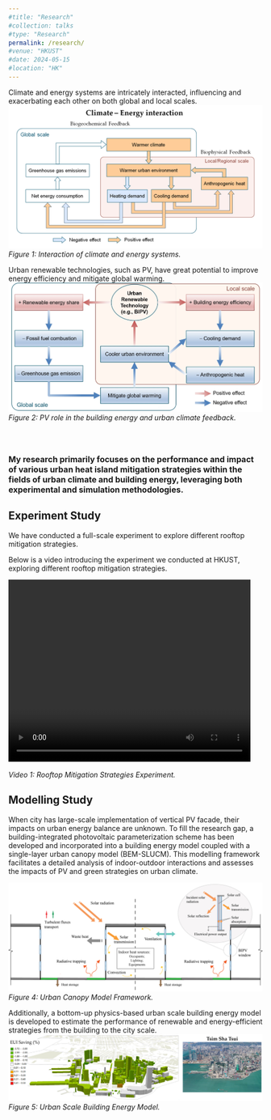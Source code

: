 ```yaml
---
#title: "Research"
#collection: talks
#type: "Research"
permalink: /research/
#venue: "HKUST"
#date: 2024-05-15
#location: "HK"
---
```


Climate and energy systems are intricately interacted, influencing and exacerbating each other on both global and local scales.
![Climate-Energy Interaction Diagram](/images/C_E.png)
*Figure 1: Interaction of climate and energy systems.*

Urban renewable technologies, such as PV, have great potential to improve energy efficiency and mitigate global warming.
![PV](/images/PV.png)
*Figure 2: PV role in the building energy and urban climate feedback.*

<br><br>
<p style="font-size: 16px; font-weight: bold;">
    My research primarily focuses on the performance and impact of various urban heat island mitigation strategies within the fields of urban climate and building energy, leveraging both experimental and simulation methodologies.
</p>
 
    
<!DOCTYPE html>
<html lang="en">
<head>
    <meta charset="UTF-8">
    <meta name="viewport" content="width=device-width, initial-scale=1.0">
</head>
<body>
    <h2>Experiment Study</h2>
    <p>We have conducted a full-scale experiment to explore different rooftop mitigation strategies.</p>
    <p>Below is a video introducing the experiment we conducted at HKUST, exploring different rooftop mitigation strategies.</p>
    <video width="480" height="360" controls>
        <source src="http://chenlt326.github.io/files/Nov19_480p.mp4" type="video/mp4">
        Your browser does not support the video tag.
    </video>
    <p><em>Video 1: Rooftop Mitigation Strategies Experiment.</em></p>
</body>
</html>

<h2>Modelling Study</h2>
When city has large-scale implementation of vertical PV facade, their impacts on urban energy balance are unknown. To fill the research gap, a building-integrated photovoltaic parameterization scheme has been developed and incorporated into a building energy model coupled with a single-layer urban canopy model (BEM-SLUCM). This modelling framework facilitates a detailed analysis of indoor-outdoor interactions and assesses the impacts of PV and green strategies on urban climate.

![UCM Diagram](/images/UCM.png)
*Figure 4: Urban Canopy Model Framework.*


Additionally, a bottom-up physics-based urban scale building energy model is developed to estimate the performance of renewable and energy-efficient strategies from the building to the city scale.
![Urban Building Energy Model](/images/UBEM.png)
*Figure 5: Urban Scale Building Energy Model.*
